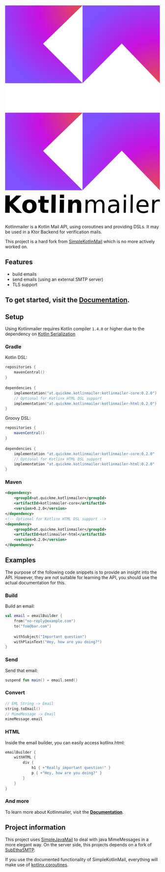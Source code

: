 ![Kotlinmailer Logo](kotlinmailer_logo_dark.svg#gh-dark-mode-only)
![Kotlinmailer Logo](kotlinmailer_logo_light.svg#gh-light-mode-only)

Kotlinmailer is a Kotlin Mail API, using coroutines and providing DSLs. It may be used in a Ktor Backend for
verification mails.

This project is a hard fork from [SimpleKotlinMail](https://github.com/jakobkmar/SimpleKotlinMail) which is no more
actively worked on.

## Features

- build emails
- send emails (using an external SMTP server)
- TLS support

## To get started, visit the **[Documentation](https://bierdav.github.io/Kotinmailer/)**.

## Setup

Using Kotlinmailer requires Kotlin compiler `1.4.0` or higher due to the dependency
on [Kotlin Serialization](https://github.com/Kotlin/kotlinx.serialization)

### Gradle

Kotlin DSL:

```kotlin
repositories {
    mavenCentral()
}

dependencies {
    implementation("at.quickme.kotlinmailer:kotlinmailer-core:0.2.0")
    // Optional for Kotlinx HTML DSL support
    implementation("at.quickme.kotlinmailer:kotlinmailer-html:0.2.0")
}
```

Groovy DSL:

```groovy
repositories {
    mavenCentral()
}

dependencies {
    implementation "at.quickme.kotlinmailer:kotlinmailer-core:0.2.0"
    // Optional for Kotlinx HTML DSL support
    implementation "at.quickme.kotlinmailer:kotlinmailer-html:0.2.0"
}
```

### Maven

```xml
<dependency>
    <groupId>at.quickme.kotlinmailer</groupId>
    <artifactId>kotlinmailer-core</artifactId>
    <version>0.2.0</version>
</dependency>
<!-- Optional for Kotlinx HTML DSL support -->
<dependency>
    <groupId>at.quickme.kotlinmailer</groupId>
    <artifactId>kotlinmailer-html</artifactId>
    <version>0.2.0</version>
</dependency>
```

## Examples

The purpose of the following code snippets is to provide an insight into the API. However, they are not suitable for
learning the API, you should use the actual documentation for this.

### Build

Build an email:

```kotlin
val email = emailBuilder {
    from("no-reply@example.com")
    to("foo@bar.com")

    withSubject("Important question")
    withPlainText("Hey, how are you doing?")
}
```

### Send

Send that email:

```kotlin
suspend fun main() = email.send()
```

### Convert

```kotlin
// EML String -> Email
string.toEmail()
// MimeMessage -> Email
mimeMessage.email
```

### HTML

Inside the email builder, you can easily access kotlinx.html:

```kotlin
emailBuilder {
    withHTML {
        div {
            h1 { +"Really important question!" }
            p { +"Hey, how are you doing?" }
        }
    }
}
```

### And more

To learn more about Kotlinmailer, visit the **[Documentation](https://bierdav.github.io/Kotinmailer/)**.

## Project information

This project uses [SimpleJavaMail](https://www.simplejavamail.org/) to deal with java MimeMessages in a more elegant
way. On the server side, this projects depends on a fork of [SubEthaSMTP](https://github.com/davidmoten/subethasmtp).

If you use the documented functionality of SimpleKotlinMail, everything will make use
of [kotlinx.coroutines](https://kotlinlang.org/docs/reference/coroutines-overview.html).
